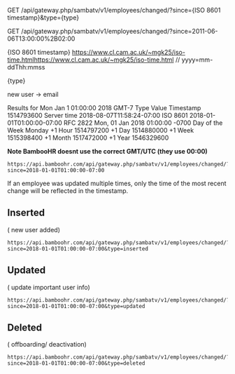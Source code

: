 GET /api/gateway.php/sambatv/v1/employees/changed/?since={ISO 8601 timestamp}&type={type}

GET /api/gateway.php/sambatv/v1/employees/changed/?since=2011-06-06T13:00:00%2B02:00
  

{ISO 8601 timestamp} https://www.cl.cam.ac.uk/~mgk25/iso-time.htmlhttps://www.cl.cam.ac.uk/~mgk25/iso-time.html
  // yyyy=mm-ddThh:mmss

{type} 

new user ->  email

Results for Mon Jan 1 01:00:00 2018 GMT-7
Type	Value
Timestamp	1514793600
Server time	2018-08-07T11:58:24-07:00
ISO 8601	2018-01-01T01:00:00-07:00
RFC 2822	Mon, 01 Jan 2018 01:00:00 -0700
Day of the Week	Monday
+1 Hour	1514797200
+1 Day	1514880000
+1 Week	1515398400
+1 Month	1517472000
+1 Year	1546329600

**Note BambooHR doesnt use the correct GMT/UTC  (they use 00:00)** 

    https://api.bamboohr.com/api/gateway.php/sambatv/v1/employees/changed/?since=2018-01-01T01:00:00-07:00
  If an employee was updated multiple times, only the time of the most recent change will be reflected in the timestamp.


    

## Inserted
( new user added)
   
    https://api.bamboohr.com/api/gateway.php/sambatv/v1/employees/changed/?since=2018-01-01T01:00:00-07:00&type=inserted

## Updated
( update important user info)
    
    https://api.bamboohr.com/api/gateway.php/sambatv/v1/employees/changed/?since=2018-01-01T01:00:00-07:00&type=updated

## Deleted
( offboarding/ deactivation)

    https://api.bamboohr.com/api/gateway.php/sambatv/v1/employees/changed/?since=2018-01-01T01:00:00-07:00&type=deleted

